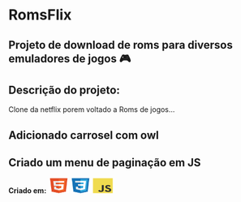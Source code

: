 # RomsFlix

## Projeto de download de roms para diversos emuladores de jogos 🎮

## Descrição do projeto:
Clone da netflix porem voltado a Roms de jogos...

## Adicionado carrosel com owl

## Criado um menu de paginação em JS

 **Criado em:**
<img aling="center" height="30" width="40" style="max-width:100%;" src="https://raw.githubusercontent.com/devicons/devicon/master/icons/html5/html5-original.svg" alt="tallys-facebook">
<img aling="center" height="30" width="40" style="max-width:100%;" src="https://raw.githubusercontent.com/devicons/devicon/master/icons/css3/css3-original.svg" alt="tallys-facebook">
<img aling="center" height="30" width="40" style="max-width:100%;" src="https://raw.githubusercontent.com/devicons/devicon/master/icons/javascript/javascript-original.svg" alt="tallys-facebook">

